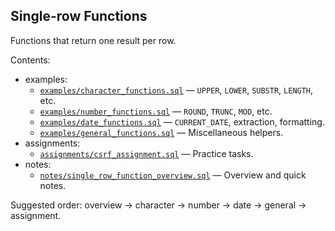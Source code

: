## Single-row Functions

Functions that return one result per row.

Contents:
- examples:
  - [`examples/character_functions.sql`](examples/character_functions.sql) — `UPPER`, `LOWER`, `SUBSTR`, `LENGTH`, etc.
  - [`examples/number_functions.sql`](examples/number_functions.sql) — `ROUND`, `TRUNC`, `MOD`, etc.
  - [`examples/date_functions.sql`](examples/date_functions.sql) — `CURRENT_DATE`, extraction, formatting.
  - [`examples/general_functions.sql`](examples/general_functions.sql) — Miscellaneous helpers.
- assignments:
  - [`assignments/csrf_assignment.sql`](assignments/csrf_assignment.sql) — Practice tasks.
- notes:
  - [`notes/single_row_function_overview.sql`](notes/single_row_function_overview.sql) — Overview and quick notes.

Suggested order: overview → character → number → date → general → assignment.




